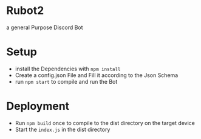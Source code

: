 # Rubot2
a general Purpose Discord Bot

# Setup
- install the Dependencies with `npm install`
- Create a config.json File and Fill it according to the Json Schema
- run `npm start` to compile and run the Bot

# Deployment
- Run `npm build` once to compile to the dist directory on the target device
- Start the `index.js` in the dist directory